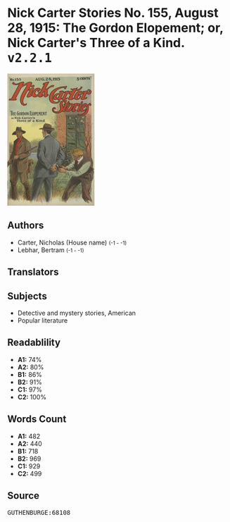 # Nick Carter Stories No. 155, August 28, 1915: The Gordon Elopement; or, Nick Carter's Three of a Kind. <kbd>v2.2.1</kbd>

![](./cover.medium.jpg "")

## Authors


 - Carter, Nicholas (House name) <small>(-1 - -1)</small>
 - Lebhar, Bertram <small>(-1 - -1)</small>

## Translators



## Subjects


 - Detective and mystery stories, American
 - Popular literature

## Readablility


 - **A1:** 74%
 - **A2:** 80%
 - **B1:** 86%
 - **B2:** 91%
 - **C1:** 97%
 - **C2:** 100%

## Words Count


 - **A1:** 482
 - **A2:** 440
 - **B1:** 718
 - **B2:** 969
 - **C1:** 929
 - **C2:** 499

## Source


<kbd>GUTHENBURGE:68108</kbd>
